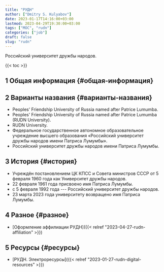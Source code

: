 ```yaml
---
title: "РУДН"
author: ["Dmitry S. Kulyabov"]
date: 2023-01-17T14:16:00+03:00
lastmod: 2023-04-29T19:30:00+03:00
tags: ["MOC", "rudn"]
categories: ["job"]
draft: false
slug: "rudn"
---
```


Российский университет дружбы народов.

<!--more-->

{{< toc >}}


## <span class="section-num">1</span> Общая информация {#общая-информация}


## <span class="section-num">2</span> Варианты названия {#варианты-названия}

-   Peoples' Friendship University of Russia named after Patrice Lumumba.
-   Peoples' Friendship University of Russia named after Patrice Lumumba (RUDN University).
-   RUDN University.
-   Федеральное государственное автономное образовательное учреждение высшего образования «Российский университет дружбы народов имени Патриса Лумумбы».
-   Российский университет дружбы народов имени Патриса Лумумбы.


## <span class="section-num">3</span> История {#история}

-   Учреждён постановлением ЦК КПСС и Совета министров СССР от 5 февраля 1960 года как Университет дружбы народов.
-   22 февраля 1961 года присвоено имя Патриса Лумумбы.
-   с 5 февраля 1992 года --- Российский университет дружбы народов.
-   23 марта 2023 года университету возвращено имя Патриса Лумумбы.


## <span class="section-num">4</span> Разное {#разное}

-   [Оформление аффилиации РУДН]({{< relref "2023-04-27-rudn-affiliation" >}})


## <span class="section-num">5</span> Ресурсы {#ресурсы}

-   [РУДН. Электроресурсы]({{< relref "2023-01-27-rudn-digital-resources" >}})
